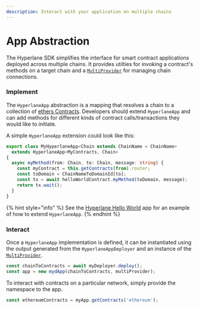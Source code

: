 ```yaml
---
description: Interact with your application on multiple chains
---
```


# App Abstraction

The Hyperlane SDK simplifies the interface for smart contract applications deployed across multiple chains. It provides utilties for invoking a contract's methods on a target chain and a  [`MultiProvider`](../multiprovider.md) for managing chain connections.&#x20;

### Implement

The `HyperlaneApp` abstraction is a mapping that resolves a chain to a collection of [ethers Contracts](https://docs.ethers.io/v5/api/contract/contract/#Contract). Developers should extend `HyperlaneApp` and can add methods for different kinds of contract calls/transactions they would like to initiate.

A simple `HyperlaneApp` extension could look like this:

```typescript
export class MyHyperlaneApp<Chain extends ChainName = ChainName> 
  extends HyperlaneApp<MyContracts, Chain> 
{
  async myMethod(from: Chain, to: Chain, message: string) {
    const myContract = this.getContracts(from).router;
    const toDomain = ChainNameToDomainId[to];
    const tx = await helloWorldContract.myMethod(toDomain, message);
    return tx.wait();
  }
}
```

{% hint style="info" %}
See the [Hyperlane Hello World](https://github.com/hyperlane-xyz/hyperlane-app-template/blob/main/src/app/app.ts) app for an example of how to extend `HyperlaneApp`.
{% endhint %}

### Interact

Once a `HyperlaneApp` implementation is defined, it can be instantiated using the output generated from the `HyperlaneAppDeployer` and an instance of the [`MultiProvider`](../multiprovider.md).&#x20;

```typescript
const chainToContracts = await myDeployer.deploy();
const app = new mydApp(chainToContracts, multiProvider);
```

To interact with contracts on a particular network, simply provide the namespace to the app.&#x20;

```typescript
const ethereumContracts = myApp.getContracts('ethereum');
```
